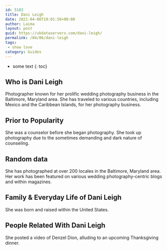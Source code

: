 ```yaml
---
id: 5183
title: Dani Leigh
date: 2021-04-06T19:01:58+00:00
author: Laima
layout: post
guid: https://ukdataservers.com/dani-leigh/
permalink: /04/06/dani-leigh
tags:
 - show love
category: Guides
---
```


* some text
{: toc}


## Who is Dani Leigh
                  
                  
                  
Photographer known for her prolific wedding photography business in the Baltimore, Maryland area. She has traveled to various countries, including Mexico and the Caribbean Islands, for her photography business. 
                  
              
            
              
            
                
                
                
## Prior to Popularity
                  
                  
                  
She was a counselor before she began photography. She took up photography due to the sometimes demanding and dark nature of counseling.
                  
              
            
              
            
                
                
                
## Random data
                  
                  
                  
She has photographed at over 200 locales in the Baltimore, Maryland area. Her work has been featured on various wedding photography-centric blogs and within magazines.
                  
              
            
              
            
                
                
                
## Family & Everyday Life of Dani Leigh
                  
                  
                  
She was born and raised within the United States.
                  
              
            
              
            
                
                
                
## People Related With Dani Leigh
                  
                  
                  
She posted a video of Denzel Dion, alluding to an upcoming Thanksgiving dinner.
                  
              
            
              
            
                
              
            
              
              
            
            
              
            
          
          
          